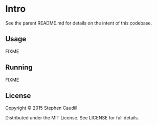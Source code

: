 # Intro

See the parent README.md for details on the intent of this codebase.

## Usage

FIXME

## Running

FIXME

## License

Copyright © 2015 Stephen Caudill

Distributed under the MIT License. See LICENSE for full details.
